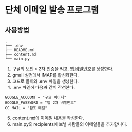 # 단체 이메일 발송 프로그램

## 사용방법

```
.
├── .env
├── README.md
├── content.md
└── main.py

```

1. 구글의 보안 > 2차 인증을 켜고, [앱 비밀번호](https://myaccount.google.com/apppasswords?rapt=AEjHL4MXGcHwCfAi78dKXaTl3KrLbVXMSltrDJrH8QcJ4-0AYje5xmidetvsVrrLiRsGK-6f12q2Dg_t9j6dQtAq4rZD8i-vsQ)를 생성한다.
2. gmail 설정에서 IMAP를 활성화한다.
3. 코드로 돌아와 .env 파일을 생성한다.
4. .env 파일에 다음과 같이 작성한다.

```
GOOGLE_ACCOUNT = "구글 아이디"
GOOGLE_PASSWORD = "앱 2차 비밀번호"
CC_MAIL = "참조 메일"
```

5. content.md에 이메일 내용을 작성한다.
6. main.py의 recipients에 보낼 사람들의 이메일들을 추가합니다.
